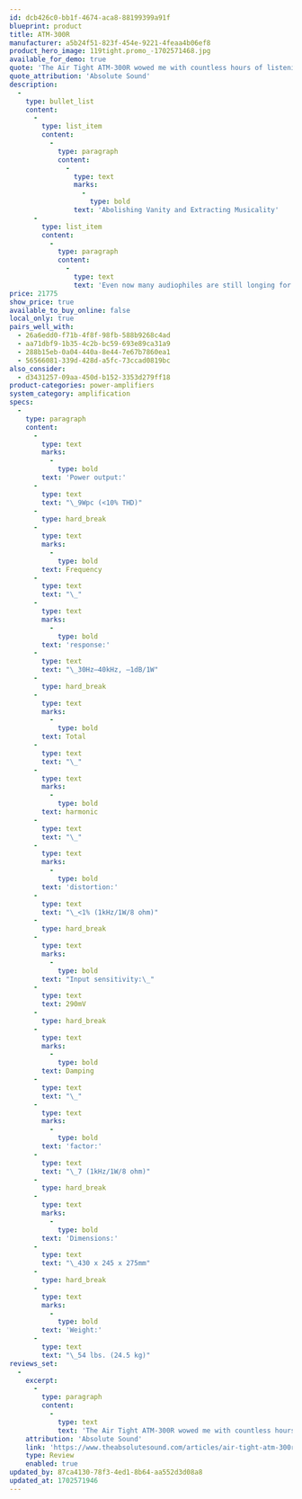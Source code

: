 ```yaml
---
id: dcb426c0-bb1f-4674-aca8-88199399a91f
blueprint: product
title: ATM-300R
manufacturer: a5b24f51-823f-454e-9221-4feaa4b06ef8
product_hero_image: 119tight.promo_-1702571468.jpg
available_for_demo: true
quote: 'The Air Tight ATM-300R wowed me with countless hours of listening pleasure. It consistently brought to life the full sonic promise of the 300B, and fully justified its reference appellation.'
quote_attribution: 'Absolute Sound'
description:
  -
    type: bullet_list
    content:
      -
        type: list_item
        content:
          -
            type: paragraph
            content:
              -
                type: text
                marks:
                  -
                    type: bold
                text: 'Abolishing Vanity and Extracting Musicality'
      -
        type: list_item
        content:
          -
            type: paragraph
            content:
              -
                type: text
                text: 'Even now many audiophiles are still longing for 300B direct-heated triode valve. We too, were captivated by the charm of this valve. Our approach is to pull out the full potential of 300B valve’s musical soundstage without any additive coloration. As a result, we could achieve a goal of timbral purity and tonal realism by means of 300B’s idiosyncrasy.'
price: 21775
show_price: true
available_to_buy_online: false
local_only: true
pairs_well_with:
  - 26a6edd0-f71b-4f8f-98fb-588b9268c4ad
  - aa71dbf9-1b35-4c2b-bc59-693e89ca31a9
  - 288b15eb-0a04-440a-8e44-7e67b7860ea1
  - 56566081-339d-428d-a5fc-73ccad0819bc
also_consider:
  - d3431257-09aa-450d-b152-3353d279ff18
product-categories: power-amplifiers
system_category: amplification
specs:
  -
    type: paragraph
    content:
      -
        type: text
        marks:
          -
            type: bold
        text: 'Power output:'
      -
        type: text
        text: "\_9Wpc (<10% THD)"
      -
        type: hard_break
      -
        type: text
        marks:
          -
            type: bold
        text: Frequency
      -
        type: text
        text: "\_"
      -
        type: text
        marks:
          -
            type: bold
        text: 'response:'
      -
        type: text
        text: "\_30Hz–40kHz, –1dB/1W"
      -
        type: hard_break
      -
        type: text
        marks:
          -
            type: bold
        text: Total
      -
        type: text
        text: "\_"
      -
        type: text
        marks:
          -
            type: bold
        text: harmonic
      -
        type: text
        text: "\_"
      -
        type: text
        marks:
          -
            type: bold
        text: 'distortion:'
      -
        type: text
        text: "\_<1% (1kHz/1W/8 ohm)"
      -
        type: hard_break
      -
        type: text
        marks:
          -
            type: bold
        text: "Input sensitivity:\_"
      -
        type: text
        text: 290mV
      -
        type: hard_break
      -
        type: text
        marks:
          -
            type: bold
        text: Damping
      -
        type: text
        text: "\_"
      -
        type: text
        marks:
          -
            type: bold
        text: 'factor:'
      -
        type: text
        text: "\_7 (1kHz/1W/8 ohm)"
      -
        type: hard_break
      -
        type: text
        marks:
          -
            type: bold
        text: 'Dimensions:'
      -
        type: text
        text: "\_430 x 245 x 275mm"
      -
        type: hard_break
      -
        type: text
        marks:
          -
            type: bold
        text: 'Weight:'
      -
        type: text
        text: "\_54 lbs. (24.5 kg)"
reviews_set:
  -
    excerpt:
      -
        type: paragraph
        content:
          -
            type: text
            text: 'The Air Tight ATM-300R wowed me with countless hours of listening pleasure. It consistently brought to life the full sonic promise of the 300B, and fully justified its reference appellation.'
    attribution: 'Absolute Sound'
    link: 'https://www.theabsolutesound.com/articles/air-tight-atm-300r-power-amplifier/'
    type: Review
    enabled: true
updated_by: 87ca4130-78f3-4ed1-8b64-aa552d3d08a8
updated_at: 1702571946
---
```

